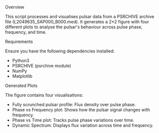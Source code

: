 Overview

This script processes and visualises pulsar data from a PSRCHIVE archive file (L2049635_SAP000_B000.med). It generates a 2×2 figure with four different plots to analyse the pulsar's behaviour across pulse phase, frequency, and time.

Requirements

Ensure you have the following dependencies installed:

- Python3
- PSRCHIVE (psrchive module)
- NumPy
- Matplotlib

Generated Plots

The figure contains four visualisations:
- Fully scrunched pulsar profile: Flux density over pulse phase.
- Phase vs Frequency plot: Shows how the pulsar signal changes with frequency.
- Phase vs Time plot: Tracks pulse phase variations over time.
- Dynamic Spectrum: Displays flux variation across time and frequency.
